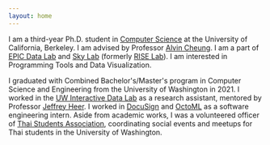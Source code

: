 ```yaml
---
layout: home
---
```

<p>
  I am a third-year Ph.D. student in <a href="https://cs.berkeley.edu/">Computer Science</a> at the University of California, Berkeley.
  I am advised by Professor <a href="https://people.eecs.berkeley.edu/~akcheung/">Alvin Cheung</a>.
  I am a part of <a href="https://epic.berkeley.edu/">EPIC Data Lab</a> and <a href="https://sky.cs.berkeley.edu/">Sky Lab</a>
  (formerly <a href="https://rise.cs.berkeley.edu/">RISE Lab</a>).
  I am interested in Programming Tools and Data Visualization.
</p>
<p>
  I graduated with Combined Bachelor's/Master's program in Computer Science and Engineering from the University of Washington in 2021.
  I worked in the <a href="https://idl.cs.washington.edu/">UW Interactive Data Lab</a> as a research assistant,
  mentored by Professor <a href="https://homes.cs.washington.edu/~jheer/">Jeffrey Heer</a>.
  I worked in <a href="https://www.docusign.com/">DocuSign</a> and <a href="https://octoml.ai/">OctoML</a> as a software engineering intern.
  Aside from academic works, I was a volunteered officer of
  <a href="https://www.facebook.com/thaisauw/">Thai Students Association</a>,
  coordinating social events and meetups for Thai students in the
  University of Washington.
</p>
